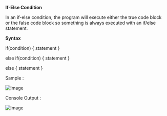 **If-Else Condition**

In an if-else condition, the program will execute either the true code block or the false code block 
so something is always executed with an if/else statement.

**Syntax**

if(condition) {
statement
}

else if(condition) {
statement
}

else {
statement
}

Sample : 

![image](https://user-images.githubusercontent.com/40134790/145702608-ab5cdc8c-6079-4922-ae1b-f3348418ab26.png)

Console Output :

![image](https://user-images.githubusercontent.com/40134790/145702617-47af635d-d4d6-4688-a306-bf40ffa717c8.png)
